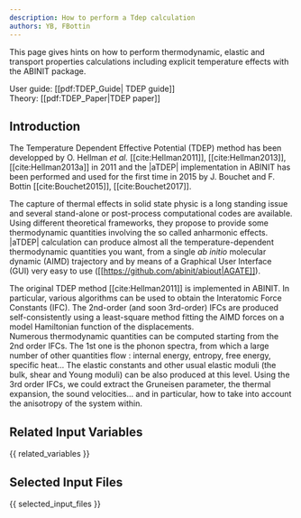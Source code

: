 ```yaml
---
description: How to perform a Tdep calculation
authors: YB, FBottin
---
```

<!--- This is the source file for this topics. Can be edited. -->

This page gives hints on how to perform thermodynamic, elastic and transport properties calculations including explicit temperature effects with the ABINIT package.  

User guide: [[pdf:TDEP_Guide| TDEP guide]]  
Theory: [[pdf:TDEP_Paper|TDEP paper]]

## Introduction

The Temperature Dependent Effective Potential (TDEP) method
has been developped by O. Hellman *et al.* [[cite:Hellman2011]],
[[cite:Hellman2013]], [[cite:Hellman2013a]] in 2011 and the |aTDEP| implementation
in ABINIT has been performed and used for the first time in 2015 by
J. Bouchet and F. Bottin [[cite:Bouchet2015]], [[cite:Bouchet2017]].

The capture of thermal effects in solid state physic is a long standing
issue and several stand-alone or post-process computational codes are
available. Using different theoretical frameworks, they propose to provide
some thermodynamic quantities involving the so called anharmonic effects.
|aTDEP| calculation can produce almost all the temperature-dependent
thermodynamic quantities you want, from a single *ab initio*
molecular dynamic (AIMD) trajectory and by means of a Graphical User
Interface (GUI) very easy to use ([[https://github.com/abinit/abiout|AGATE]]).

The original TDEP method [[cite:Hellman2011]] is implemented in ABINIT.
In particular, various algorithms can be used to obtain the Interatomic Force Constants (IFC).
The 2nd-order (and soon 3rd-order) IFCs are produced self-consistently using a least-square
method fitting the AIMD forces on a model Hamiltonian function of the displacements.  
Numerous thermodynamic quantities can be computed starting from the
2nd order IFCs. The 1st one is the phonon spectra, from which a large
number of other quantities flow : internal energy, entropy, free energy, specific heat...
The elastic constants and other usual elastic moduli (the bulk,
shear and Young moduli) can be also produced at this level. Using the 3rd
order IFCs, we could extract the Gruneisen parameter, the thermal
expansion, the sound velocities... and in particular, how to take into account
the anisotropy of the system within.

## Related Input Variables

{{ related_variables }}

## Selected Input Files

{{ selected_input_files }}

